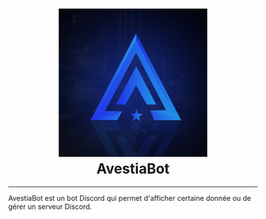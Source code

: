 <h1 align="center">
  <br>
  <a href="https://github.com/RiuXe11"><img src="./docs/images/Logo1.png" height="300" alt="AvestiaBot"></a>
  <br>
  AvestiaBot
  <br>
</h1>

---

AvestiaBot est un bot Discord qui permet d'afficher certaine donnée ou de gérer un serveur Discord.